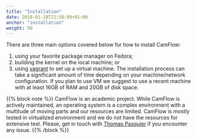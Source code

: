 ```yaml
---
title: "Installation"
date: 2018-01-28T21:58:09+01:00
anchor: "installation"
weight: 50
---
```


There are three main options covered below for how to install CamFlow:
1. using your favorite package manager on Fedora;
2. building the kernel on the local machine; or
3. using [vagrant](https://www.vagrantup.com/) to set up a virtual machine.
The installation process can take a significant amount of time depending on your
machine/network configuration.
If you plan to use VM we suggest to use a recent machine with at least 16GB of RAM
and 20GB of disk space.

{{% block note %}}
CamFlow is an academic project. While CamFlow is actively maintained, an operating system
is a complex environment with a multitude of moving parts and our resources are limited.
CamFlow is mostly tested in virtualized environment and we do not have the resources
for extensive test.
Please, get in touch with
[Thomas Pasquier](mailto:thomas.pasquier@bristol.ac.uk)
if you encounter any issue.
{{% /block %}}
